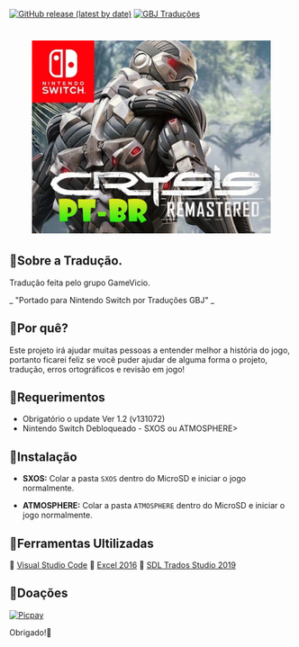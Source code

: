 [![GitHub release (latest by date)](https://img.shields.io/github/v/release/JUNIORGBJ/Crysis_Remastered_PT-BR)](https://github.com/JUNIORGBJ/Crysis_Remastered_PT-BR/releases/latest)
[![GBJ Traduções](https://img.shields.io/badge/‹%20Tradução%20GBJ›-c14438?style=flat&logo=Nintendo%20Switch&logoColor=white)](https://github.com/JUNIORGBJ)
<h1 align="center"><figure>
  <img src="Crysis.Remastered.png">
</figure></h1>


## :small_blue_diamond:Sobre a Tradução.

Tradução feita pelo grupo GameVicio.

_ "Portado para Nintendo Switch por Traduções GBJ" _

## :small_blue_diamond:Por quê?

Este projeto irá ajudar muitas pessoas a entender melhor a história do jogo, portanto ficarei feliz se você puder ajudar de alguma forma o projeto, tradução, erros ortográficos e revisão em jogo!

## :small_blue_diamond:Requerimentos

- Obrigatório o update Ver 1.2 (v131072)
- Nintendo Switch Debloqueado - SXOS ou ATMOSPHERE>

## :small_blue_diamond:Instalação

- **SXOS:** Colar a pasta ```SXOS``` dentro do MicroSD e iniciar o jogo normalmente.

- **ATMOSPHERE:** Colar a pasta ```ATMOSPHERE``` dentro do MicroSD e iniciar o jogo normalmente.

## :small_blue_diamond:Ferramentas Ultilizadas

:link: [Visual Studio Code](https://code.visualstudio.com)
:link: [Excel 2016](https://www.office.com/?omkt=pt-br)
:link: [SDL Trados Studio 2019](https://www.sdltrados.com)

## :small_blue_diamond:Doações

[![Picpay](https://i.ibb.co/cYcsCnZ/hhhh.png)](https://picpay.me/gilsongbj)

Obrigado!:wave:

